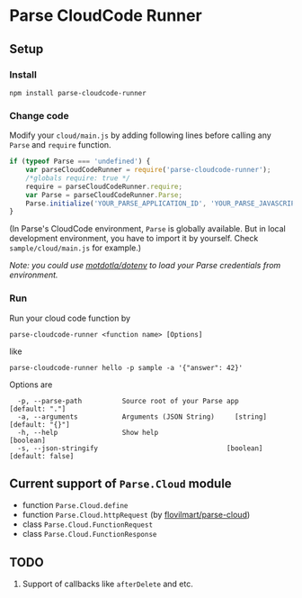 # Parse CloudCode Runner

## Setup

### Install
```
npm install parse-cloudcode-runner
```

### Change code
Modify your `cloud/main.js` by adding following lines before calling any `Parse` and `require` function.
```javascript
if (typeof Parse === 'undefined') {
    var parseCloudCodeRunner = require('parse-cloudcode-runner');
    /*globals require: true */
    require = parseCloudCodeRunner.require;
    var Parse = parseCloudCodeRunner.Parse;
    Parse.initialize('YOUR_PARSE_APPLICATION_ID', 'YOUR_PARSE_JAVASCRIPT_KEY');
}
```
(In Parse's CloudCode environment, `Parse` is globally available. But in local development environment,
you have to import it by yourself. Check `sample/cloud/main.js` for example.)

_Note: you could use [motdotla/dotenv](https://github.com/motdotla/dotenv)
to load your Parse credentials from environment._

### Run
Run your cloud code function by
```
parse-cloudcode-runner <function name> [Options]
```
like
```
parse-cloudcode-runner hello -p sample -a '{"answer": 42}'
```

Options are
```
  -p, --parse-path          Source root of your Parse app         [default: "."]
  -a, --arguments           Arguments (JSON String)     [string] [default: "{}"]
  -h, --help                Show help                                  [boolean]
  -s, --json-stringify                                [boolean] [default: false]
```

## Current support of `Parse.Cloud` module

* function `Parse.Cloud.define`
* function `Parse.Cloud.httpRequest` (by [flovilmart/parse-cloud](https://github.com/flovilmart/parse-cloud))
* class `Parse.Cloud.FunctionRequest`
* class `Parse.Cloud.FunctionResponse`

## TODO

1. Support of callbacks like `afterDelete` and etc.
